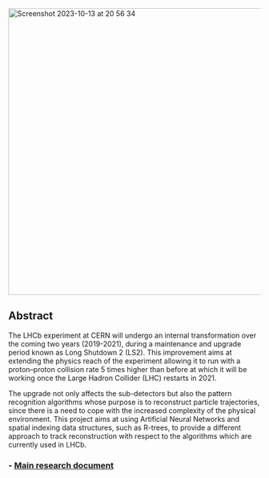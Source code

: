 <img width="572" alt="Screenshot 2023-10-13 at 20 56 34" src="https://github.com/gabrielcammany/LHCb-CERN/assets/18260238/96254dea-a195-4364-b4ba-da8bc22c2a7e">

## Abstract

The LHCb experiment at CERN will undergo an internal transformation over the coming two years (2019-2021), during a maintenance and upgrade period known as Long Shutdown 2 (LS2). This improvement aims at extending the physics reach of the experiment allowing it to run with a proton–proton collision rate 5 times higher than before at which it will be working once the Large Hadron Collider (LHC) restarts in 2021.

The upgrade not only affects the sub-detectors but also the pattern recognition algorithms whose purpose is to reconstruct particle trajectories, since there is a need to cope with the increased complexity of the physical environment. This project aims at using Artificial Neural Networks and spatial indexing data structures, such as R-trees, to provide a different approach to track reconstruction with respect to the algorithms which are currently used in LHCb.

### - [Main research document](https://github.com/gabrielcammany/LHCb-CERN/blob/master/gabriel.cammany_TFG.pdf)
